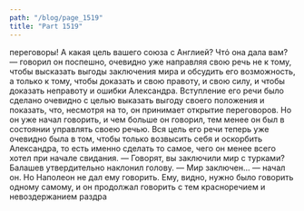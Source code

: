 ```yaml
---
path: "/blog/page_1519"
title: "Part 1519"
---
```


переговоры! А какая цель вашего союза с Англией? Чтό она дала вам? — говорил он поспешно, очевидно уже направляя свою речь не к тому, чтобы высказать выгоды заключения мира и обсудить его возможность, а только к тому, чтобы доказать и свою правоту, и свою силу, и чтобы доказать неправоту и ошибки Александра.
Вступление его речи было сделано очевидно с целью выказать выгоду своего положения и показать, что, несмотря на то, он принимает открытие переговоров. Но он уже начал говорить, и чем больше он говорил, тем менее он был в состоянии управлять своею речью.
Вся цель его речи теперь уже очевидно была в том, чтобы только возвысить себя и оскорбить Александра, то есть именно сделать то самое, чего он менее всего хотел при начале свидания.
— Говорят, вы заключили мир с турками?
Балашев утвердительно наклонил голову.
— Мир заключен... — начал он. Но Наполеон не дал ему говорить. Ему, видно, нужно было говорить одному самому, и он продолжал говорить с тем красноречием и невоздержанием раздра
